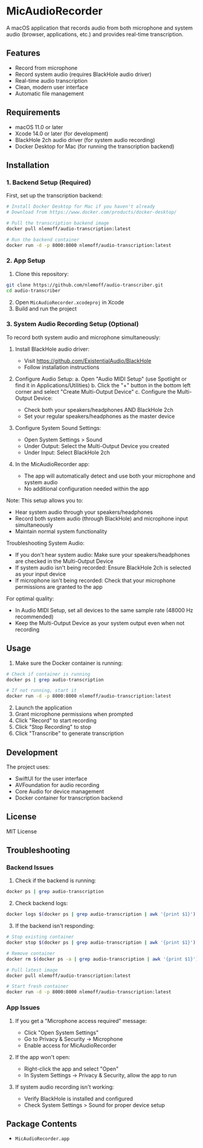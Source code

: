 # MicAudioRecorder

A macOS application that records audio from both microphone and system audio (browser, applications, etc.) and provides real-time transcription.

## Features

- Record from microphone
- Record system audio (requires BlackHole audio driver)
- Real-time audio transcription
- Clean, modern user interface
- Automatic file management

## Requirements

- macOS 11.0 or later
- Xcode 14.0 or later (for development)
- BlackHole 2ch audio driver (for system audio recording)
- Docker Desktop for Mac (for running the transcription backend)

## Installation

### 1. Backend Setup (Required)

First, set up the transcription backend:

```bash
# Install Docker Desktop for Mac if you haven't already
# Download from https://www.docker.com/products/docker-desktop/

# Pull the transcription backend image
docker pull nlemoff/audio-transcription:latest

# Run the backend container
docker run -d -p 8000:8000 nlemoff/audio-transcription:latest
```

### 2. App Setup

1. Clone this repository:
```bash
git clone https://github.com/nlemoff/audio-transcriber.git
cd audio-transcriber
```

2. Open `MicAudioRecorder.xcodeproj` in Xcode
3. Build and run the project

### 3. System Audio Recording Setup (Optional)

To record both system audio and microphone simultaneously:

1. Install BlackHole audio driver:
   - Visit https://github.com/ExistentialAudio/BlackHole
   - Follow installation instructions

2. Configure Audio Setup:
   a. Open "Audio MIDI Setup" (use Spotlight or find it in Applications/Utilities)
   b. Click the "+" button in the bottom left corner and select "Create Multi-Output Device"
   c. Configure the Multi-Output Device:
      - Check both your speakers/headphones AND BlackHole 2ch
      - Set your regular speakers/headphones as the master device

3. Configure System Sound Settings:
   - Open System Settings > Sound
   - Under Output: Select the Multi-Output Device you created
   - Under Input: Select BlackHole 2ch
   
4. In the MicAudioRecorder app:
   - The app will automatically detect and use both your microphone and system audio
   - No additional configuration needed within the app

Note: This setup allows you to:
- Hear system audio through your speakers/headphones
- Record both system audio (through BlackHole) and microphone input simultaneously
- Maintain normal system functionality

Troubleshooting System Audio:
- If you don't hear system audio: Make sure your speakers/headphones are checked in the Multi-Output Device
- If system audio isn't being recorded: Ensure BlackHole 2ch is selected as your input device
- If microphone isn't being recorded: Check that your microphone permissions are granted to the app

For optimal quality:
- In Audio MIDI Setup, set all devices to the same sample rate (48000 Hz recommended)
- Keep the Multi-Output Device as your system output even when not recording

## Usage

1. Make sure the Docker container is running:
```bash
# Check if container is running
docker ps | grep audio-transcription

# If not running, start it
docker run -d -p 8000:8000 nlemoff/audio-transcription:latest
```

2. Launch the application
3. Grant microphone permissions when prompted
4. Click "Record" to start recording
5. Click "Stop Recording" to stop
6. Click "Transcribe" to generate transcription

## Development

The project uses:
- SwiftUI for the user interface
- AVFoundation for audio recording
- Core Audio for device management
- Docker container for transcription backend

## License

MIT License

## Troubleshooting

### Backend Issues

1. Check if the backend is running:
```bash
docker ps | grep audio-transcription
```

2. Check backend logs:
```bash
docker logs $(docker ps | grep audio-transcription | awk '{print $1}')
```

3. If the backend isn't responding:
```bash
# Stop existing container
docker stop $(docker ps | grep audio-transcription | awk '{print $1}')

# Remove container
docker rm $(docker ps -a | grep audio-transcription | awk '{print $1}')

# Pull latest image
docker pull nlemoff/audio-transcription:latest

# Start fresh container
docker run -d -p 8000:8000 nlemoff/audio-transcription:latest
```

### App Issues

1. If you get a "Microphone access required" message:
   - Click "Open System Settings"
   - Go to Privacy & Security -> Microphone
   - Enable access for MicAudioRecorder

2. If the app won't open:
   - Right-click the app and select "Open"
   - In System Settings -> Privacy & Security, allow the app to run

3. If system audio recording isn't working:
   - Verify BlackHole is installed and configured
   - Check System Settings > Sound for proper device setup

## Package Contents

- `MicAudioRecorder.app`